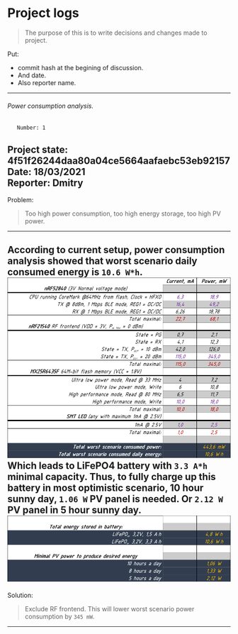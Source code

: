 # Project logs
> The purpose of this is to write decisions and changes made to project.  

Put:  
* commit hash at the begining of discussion.
* And date.
* Also reporter name.  
---

###### Power consumption analysis.  
       Number: 1  
Project state: 4f51f26244daa80a04ce5664aafaebc53eb92157  
         Date: 18/03/2021  
     Reporter: Dmitry  
---

Problem:  
> Too high power consumption, too high energy storage, too high PV power.  
---

According to current setup, power consumption analysis showed that worst
scenario daily consumed energy is `10.6 W*h`.  
![PowerConsumption](../images/ProjectLogs/number_1/PowerConsumption.png)  
Which leads to LiFePO4 battery with `3.3 A*h` minimal capacity. Thus, to fully
charge up this battery in most optimistic scenario, 10 hour sunny day, `1.06 W`
PV panel is needed. Or `2.12 W` PV panel in 5 hour sunny day.  
![EnergyStored](../images/ProjectLogs/number_1/PowerConsumption_next_1.png)  
---

Solution:  
> Exclude RF frontend. This will lower worst scenario power consumption by
`345 mW`.  
---
